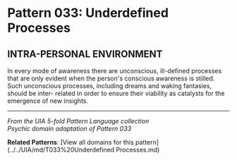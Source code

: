# Pattern 033: Underdefined Processes

## INTRA-PERSONAL ENVIRONMENT

In every mode of awareness there are unconscious, ill-defined processes that are only evident when the person's conscious awareness is stilled. Such unconscious processes, including dreams and waking fantasies, should be inter- related in order to ensure their viability as catalysts for the emergence of new insights.

---

*From the UIA 5-fold Pattern Language collection*  
*Psychic domain adaptation of Pattern 033*

**Related Patterns**: [View all domains for this pattern](../../UIA/md/T033%20Underdefined Processes.md)
